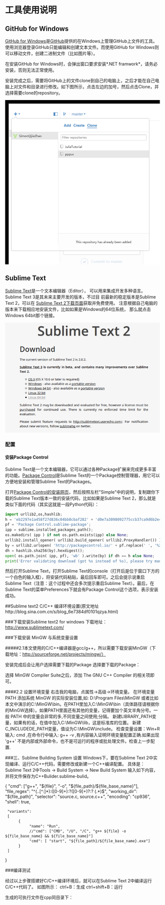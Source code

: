 # 工具使用说明

## GitHub for Windows

[GitHub for Windows](https://windows.github.com)是[GitHub](https://github.com)提供的在Windows上管理GitHub上文件的工具。使用浏览器登录GitHub只能编辑和创建文本文件。而使用GitHub for Windows则可以移动文件，创建二进制文件（比如图片等）。

在安装GitHub for Windows时，会弹出窗口要求安装*.NET framwork*，请务必安装，否则无法正常使用。

安装完成之后，需要将GitHub上的文件clone到自己的电脑上，之后才能在自己电
脑上对文件和目录进行修改。如下图所示，点击左边的加号，然后点击Clone，并
选择需要clone的repository。

![Clone GitHub repos to Windows](figures/github-windows-clone.png?raw=true)


## Sublime Text

[Sublime Text](http://www.sublimetext.com/)是一个文本编辑器（Editor），
可以用来集成开发多种语言。Sublime Text 3是其未来主要开发的版本，不过目
前最新的稳定版本是Sublime Text 2，可以在
[Sublime Text 2下载页面](http://www.sublimetext.com/2)获取并免费使用。
注意根据自己电脑的版本来下载相应地安装文件，比如如果是Windows的64位系统，
那么就点击Windows 64bit那个链接。

![Sublime Text Download](figures/sublime-download.png?raw=true)

### 配置

#### 安装Package Control

Sublime Text是一个文本编辑器，它可以通过各种Package扩展来完成更多丰富的功能。[Package Control](https://packagecontrol.io)是Sublime Text的一个Package控制管理器，用它可以方便地安装和管理Sublime Text的Packages。

打开[Package Control的安装网页](https://packagecontrol.io/installation)，然后按照左栏"Simple"中的说明，复制跟你下载的Sublime Text版本一致的安装代码，比如如果是Sublime Text 2，那么就是类似下面的代码（其实这就是一段Python代码）：

```python
import urllib2,os,hashlib; 
h = 'eb2297e1a458f27d836c04bb0cbaf282' + 'd0e7a3098092775ccb37ca9d6b2e4b7d'; 
pf = 'Package Control.sublime-package'; 
ipp = sublime.installed_packages_path(); 
os.makedirs( ipp ) if not os.path.exists(ipp) else None; 
urllib2.install_opener( urllib2.build_opener( urllib2.ProxyHandler()) ); 
by = urllib2.urlopen( 'http://packagecontrol.io/' + pf.replace(' ', '%20')).read(); 
dh = hashlib.sha256(by).hexdigest(); 
open( os.path.join( ipp, pf), 'wb' ).write(by) if dh == h else None; 
print('Error validating download (got %s instead of %s), please try manual install' % (dh, h) if dh != h else 'Please restart Sublime Text to finish installation') 
```

然后打开Sublime Text，打开Sublime Text的console（打开后是位于窗口下方的一个白色的输入框），将安装代码粘贴，最后回车即可。之后会提示说重启Sublime Text（注意：这个过程中还会多次提示重启Sublime Text）。最后，在Sublime Text的菜单Preferences下就会有Package Control这个选项，表示安装成功。

##Sublime text2 C/C++ 编译环境设置(原文地址http://blog.sina.com.cn/s/blog_6e7384df0101qzya.html)

###下载安装Sublime text2 for windows
下载地址：http://www.sublimetext.com/

###下载安装 MinGW 与系统变量设置

#####2.1本文使用的C/C++编译器是gcc/g++，所以需要下载安装MinGW（下载地址：http://sourceforge.net/projects/mingw/）

安装完成后会让用户选择需要下载的Package
选择要下载的Package：

选择 MinGW Compiler Suite之后，添加 The GNU C++ Compiler 的相关项即可。

####2.2 设置环境变量
右击我的电脑，点属性->高级->环境变量。
在环境变量PATH 添加系统 MinGW 的实际安装位置,如: D:\Program Files\MinGW 或者比如本文中演示的C:\MinGW\bin。在PATH里加入C:\MinGW\bin（具体路径请根据你的MinGW选择）。如果PATH里面还有其他的变量，记得要加个英文半角分号。一般 PATH 中的变量会非常的多,不同变量之间使用;分隔。
新建LIBRARY_PATH变量，如果有的话，在值中加入C:\MinGW\lib，这是标准库的位置。
新建C_INCLUDEDE_PATH变量，值设为C:\MinGW\include。
检查变量设置：Win+R输入: cmd ,在命令行中输入: g++ -v ,有内容输入证明环境变量配置正确.如果出现 'g++' 不是内部或外部命令，也不是可运行的程序或批处理文件。检查上一步配置. 

###三、Sublime Building System 设置
Windows下，要在Sublime Text 2中实现编译、运行C/C++代码，需要修改或新建一个C++编译配置。
具体是：Sublime Text 2中Tools -> Build System -> New Build System
输入如下内容，并将文件保存为C++Bulider.sublime-bulid。

{
     "cmd": ["g++", "${file}", "-o", "${file_path}/${file_base_name}"],
     "file_regex": "^(..[^:]*):([0-9]+):?([0-9]+)?:? (.*)$",
     "working_dir": "${file_path}",
     "selector": "source.c, source.c++",
     "encoding": "cp936",
     "shell": true,


     "variants":
     [
          {
               "name": "Run",
               //"cmd": ["CMD", "/U", "/C", "g++ ${file} -o ${file_base_name} && ${file_base_name}"] 
               "cmd": [ "start", "${file_path}/${file_base_name}.exe"]
          }
     ]
}

###编译测试


经过以上步骤搭建好C/C++编译环境后，就可以在Sublime Text 2中编译运行C/C++代码了。
如图所示：
ctrl+B：生成
ctrl+shift+B：运行


生成的可执行文件在cpp同目录下：
